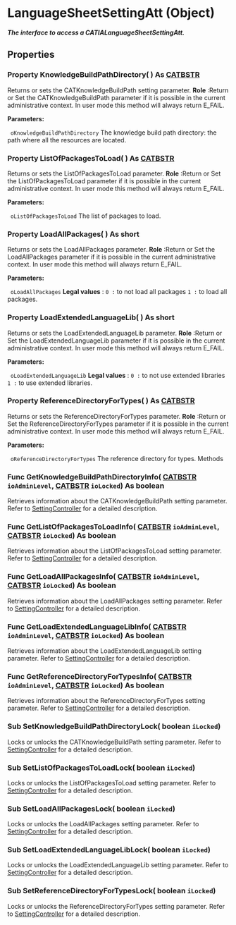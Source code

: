 # LanguageSheetSettingAtt (Object)

**_The interface to access a CATIALanguageSheetSettingAtt._**

## Properties

### Property **KnowledgeBuildPathDirectory**( ) As [CATBSTR](../System/typedef_CATBSTR_8129.md)

Returns or sets the CATKnowledgeBuildPath setting parameter.
**Role** :Return or Set the CATKnowledgeBuildPath parameter if it is possible in the current administrative context. In user mode this method will always return E_FAIL.

**Parameters:**

` oKnowledgeBuildPathDirectory`      The knowledge build path directory: the path where all the resources are located.

### Property **ListOfPackagesToLoad**( ) As [CATBSTR](../System/typedef_CATBSTR_8129.md)

Returns or sets the ListOfPackagesToLoad parameter.
**Role** :Return or Set the ListOfPackagesToLoad parameter if it is possible in the current administrative context. In user mode this method will always return E_FAIL.

**Parameters:**

` oListOfPackagesToLoad`      The list of packages to load.

### Property **LoadAllPackages**( ) As short

Returns or sets the LoadAllPackages parameter.
**Role** :Return or Set the LoadAllPackages parameter if it is possible in the current administrative context. In user mode this method will always return E_FAIL.

**Parameters:**

` oLoadAllPackages`      **Legal values** :
`0 :` to not load all packages
`1 :` to load all packages.

### Property **LoadExtendedLanguageLib**( ) As short

Returns or sets the LoadExtendedLanguageLib parameter.
**Role** :Return or Set the LoadExtendedLanguageLib parameter if it is possible in the current administrative context. In user mode this method will always return E_FAIL.

**Parameters:**

` oLoadExtendedLanguageLib`      **Legal values** :
`0 :` to not use extended libraries
`1 :` to use extended libraries.

### Property **ReferenceDirectoryForTypes**( ) As [CATBSTR](../System/typedef_CATBSTR_8129.md)

Returns or sets the ReferenceDirectoryForTypes parameter.
**Role** :Return or Set the ReferenceDirectoryForTypes parameter if it is possible in the current administrative context. In user mode this method will always return E_FAIL.

**Parameters:**

` oReferenceDirectoryForTypes`      The reference directory for types.
Methods

### Func **GetKnowledgeBuildPathDirectoryInfo**( [CATBSTR](../System/typedef_CATBSTR_8129.md)  `ioAdminLevel`,  [CATBSTR](../System/typedef_CATBSTR_8129.md)  `ioLocked`) As boolean

Retrieves information about the CATKnowledgeBuildPath setting parameter.
Refer to [SettingController](../System/interface_SettingController_63320.md) for a detailed description.  
### Func **GetListOfPackagesToLoadInfo**( [CATBSTR](../System/typedef_CATBSTR_8129.md)  `ioAdminLevel`,  [CATBSTR](../System/typedef_CATBSTR_8129.md)  `ioLocked`) As boolean

Retrieves information about the ListOfPackagesToLoad setting parameter.
Refer to [SettingController](../System/interface_SettingController_63320.md) for a detailed description.  
### Func **GetLoadAllPackagesInfo**( [CATBSTR](../System/typedef_CATBSTR_8129.md)  `ioAdminLevel`,  [CATBSTR](../System/typedef_CATBSTR_8129.md)  `ioLocked`) As boolean

Retrieves information about the LoadAllPackages setting parameter.
Refer to [SettingController](../System/interface_SettingController_63320.md) for a detailed description.  
### Func **GetLoadExtendedLanguageLibInfo**( [CATBSTR](../System/typedef_CATBSTR_8129.md)  `ioAdminLevel`,  [CATBSTR](../System/typedef_CATBSTR_8129.md)  `ioLocked`) As boolean

Retrieves information about the LoadExtendedLanguageLib setting parameter.
Refer to [SettingController](../System/interface_SettingController_63320.md) for a detailed description.  
### Func **GetReferenceDirectoryForTypesInfo**( [CATBSTR](../System/typedef_CATBSTR_8129.md)  `ioAdminLevel`,  [CATBSTR](../System/typedef_CATBSTR_8129.md)  `ioLocked`) As boolean

Retrieves information about the ReferenceDirectoryForTypes setting parameter.
Refer to [SettingController](../System/interface_SettingController_63320.md) for a detailed description.  
### Sub **SetKnowledgeBuildPathDirectoryLock**( boolean  `iLocked`)

Locks or unlocks the CATKnowledgeBuildPath setting parameter.
Refer to [SettingController](../System/interface_SettingController_63320.md) for a detailed description.  
### Sub **SetListOfPackagesToLoadLock**( boolean  `iLocked`)

Locks or unlocks the ListOfPackagesToLoad setting parameter.
Refer to [SettingController](../System/interface_SettingController_63320.md) for a detailed description.  
### Sub **SetLoadAllPackagesLock**( boolean  `iLocked`)

Locks or unlocks the LoadAllPackages setting parameter.
Refer to [SettingController](../System/interface_SettingController_63320.md) for a detailed description.  
### Sub **SetLoadExtendedLanguageLibLock**( boolean  `iLocked`)

Locks or unlocks the LoadExtendedLanguageLib setting parameter.
Refer to [SettingController](../System/interface_SettingController_63320.md) for a detailed description.  
### Sub **SetReferenceDirectoryForTypesLock**( boolean  `iLocked`)

Locks or unlocks the ReferenceDirectoryForTypes setting parameter.
Refer to [SettingController](../System/interface_SettingController_63320.md) for a detailed description.
